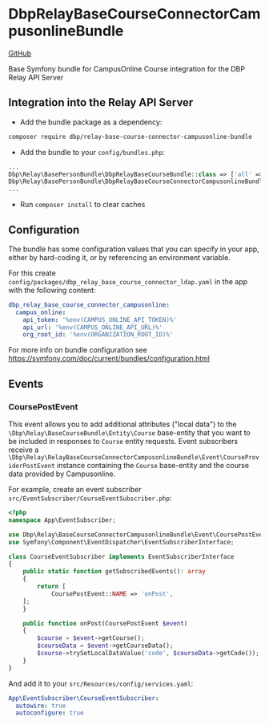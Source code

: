 # DbpRelayBaseCourseConnectorCampusonlineBundle

[GitHub](https://github.com/digital-blueprint/relay-base-course-connector-campusonline-bundle)

Base Symfony bundle for CampusOnline Course integration for the DBP Relay API Server

## Integration into the Relay API Server

* Add the bundle package as a dependency:

```bash
composer require dbp/relay-base-course-connector-campusonline-bundle
```

* Add the bundle to your `config/bundles.php`:

```php
...
Dbp\Relay\BasePersonBundle\DbpRelayBaseCourseBundle::class => ['all' => true],
Dbp\Relay\BasePersonBundle\DbpRelayBaseCourseConnectorCampusonlineBundle::class => ['all' => true],
...
```

* Run `composer install` to clear caches

## Configuration

The bundle has some configuration values that you can specify in your
app, either by hard-coding it, or by referencing an environment variable.

For this create `config/packages/dbp_relay_base_course_connector_ldap.yaml` in the app with the following
content:

```yaml
dbp_relay_base_course_connector_campusonline:
  campus_online:
    api_token: '%env(CAMPUS_ONLINE_API_TOKEN)%'
    api_url: '%env(CAMPUS_ONLINE_API_URL)%'
    org_root_id: '%env(ORGANIZATION_ROOT_ID)%'
```

For more info on bundle configuration see
https://symfony.com/doc/current/bundles/configuration.html

## Events

### CoursePostEvent

This event allows you to add additional attributes ("local data") to the `\Dbp\Relay\BaseCourseBundle\Entity\Course` base-entity that you want to be included in responses to `Course` entity requests.
Event subscribers receive a `\Dbp\Relay\RelayBaseCourseConnectorCampusonlineBundle\Event\CourseProviderPostEvent` instance containing the `Course` base-entity and the course data provided by Campusonline.

For example, create an event subscriber `src/EventSubscriber/CourseEventSubscriber.php`:

```php
<?php
namespace App\EventSubscriber;

use Dbp\Relay\BaseCourseConnectorCampusonlineBundle\Event\CoursePostEvent;
use Symfony\Component\EventDispatcher\EventSubscriberInterface;

class CourseEventSubscriber implements EventSubscriberInterface
{
    public static function getSubscribedEvents(): array
    {
        return [
            CoursePostEvent::NAME => 'onPost',
    ];
    }

    public function onPost(CoursePostEvent $event)
    {
        $course = $event->getCourse();
        $courseData = $event->getCourseData();
        $course->trySetLocalDataValue('code', $courseData->getCode());
    }
}
```

And add it to your `src/Resources/config/services.yaml`:

```yaml
App\EventSubscriber\CourseEventSubscriber:
  autowire: true
  autoconfigure: true
```
